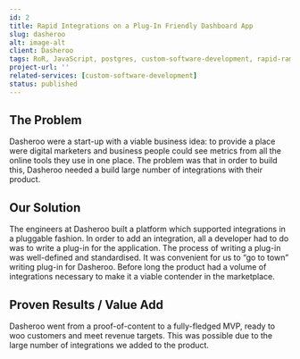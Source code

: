 ```yaml
---
id: 2
title: Rapid Integrations on a Plug-In Friendly Dashboard App
slug: dasheroo
alt: image-alt
client: Dasheroo
tags: RoR, JavaScript, postgres, custom-software-development, rapid-rampup
project-url: ''
related-services: [custom-software-development]
status: published
---
```


<div class="problem">
<h2 class="subheading">The Problem</h2>
<p>
Dasheroo were a start-up with a viable business idea: to provide a place were digital marketers and business people could see metrics from all the online tools they use in one place. The problem was that in order to build this, Dasheroo needed a build large number of integrations with their product.
</p>
</div>

<div class="solution">
<h2 class="subheading">Our Solution</h2>
<p>
The engineers at Dasheroo built a platform which supported integrations in a pluggable fashion. In order to add an integration, all a developer had to do was to write a plug-in for the application. The process of writing a plug-in was well-defined and standardised. It was convenient for us to “go to town” writing plug-in for Dasheroo. Before long the product had a volume of integrations necessary to make it a viable contender in the marketplace.
</p>
</div>

<div class="value">
<h2 class="subheading">Proven Results / Value Add</h2>
<p>
Dasheroo went from a proof-of-content to a fully-fledged MVP, ready to woo customers and meet revenue targets. This was possible due to the large number of integrations we added to the product.
</p>
</div>
